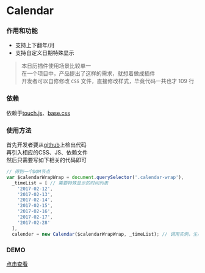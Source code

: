 # Calendar

### 作用和功能

- 支持上下翻年/月
- 支持自定义日期特殊显示

> 本日历插件使用场景比较单一  
在一个项目中，产品提出了这样的需求，就想着做成插件  
开发者可以自修修改 `CSS` 文件，直接修改样式，毕竟代码一共也才 109 行

### 依赖

依赖于[touch.js](https://github.com/hangyangws/plugins/tree/master/apps/touch)、[base.css](https://github.com/hangyangws/baseCss)

### 使用方法

首先开发者要从[github](https://github.com/hangyangws/plugins/tree/master/apps/Calendar)上检出代码  
再引入相应的CSS、JS、依赖文件  
然后只需要写如下相关的代码即可

```javascript
// 得到一个DOM节点
var $calendarWrapWrap = document.querySelector('.calendar-wrap'),
  _timeList = [ // 需要特殊显示的时间列表
    '2017-02-12',
    '2017-02-13',
    '2017-02-14',
    '2017-02-15',
    '2017-02-16',
    '2017-02-17',
    '2017-02-28'
  ],
  calender = new Calendar($calendarWrapWrap, _timeList); // 调用实例，生成日历DOM
```

### DEMO

[点击查看](http://hangyangws.win/plugins/apps/Calendar/)
